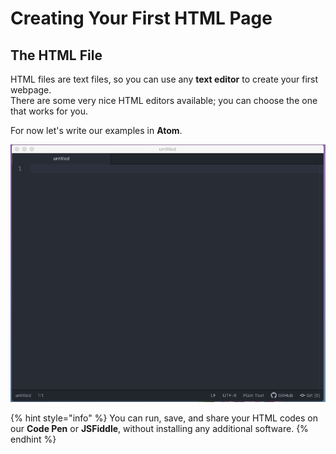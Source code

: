 # Creating Your First HTML Page

## The HTML File

HTML files are text files, so you can use any **text editor** to create your first webpage.   
There are some very nice HTML editors available; you can choose the one that works for you. 

For now let's write our examples in **Atom**.

![](../../../.gitbook/assets/screenshot-2019-02-17-at-12.25.56.png)

{% hint style="info" %}
You can run, save, and share your HTML codes on our **Code Pen** or **JSFiddle**, without installing any additional software.
{% endhint %}

